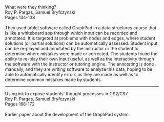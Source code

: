 What were they thinking?<br>
Roy P. Pargas, Samuel Bryfczynski<br>
Pages 134-138<br>
<br>
They used tablet software called GraphPad in a data structures course that is like a whiteboard app through which input can be recorded and annotated. It is targeted at problems with nodes and edges, where student solutions (or partial solutions) can be automatically assessed. Student input can be re-played and annotated by the instructor or the student to determine where mistakes were made or corrected. The students found the ability to re-play their own input useful, as well as the interactivity through the software with the instructor or tutoring engine. The annotating is done manually, and they are writing software to analyze this data, hoping to be able to automatically identify errors as they are made as well as to determine common mistakes made by students.<br>
<hr />
Using ink to expose students' thought processes in CS2/CS7<br>
Roy P. Pargas, Samuel Bryfczynski<br>
Pages 168-172<br>
<br>
Earlier paper about the development of the GraphPad system.